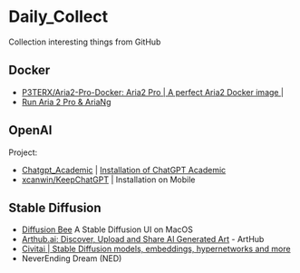 # Daily_Collect
Collection interesting things from GitHub

## Docker

- [P3TERX/Aria2-Pro-Docker: Aria2 Pro | A perfect Aria2 Docker image ](https://github.com/P3TERX/Aria2-Pro-Docker)| 
- [Run Aria 2 Pro & AriaNg](https://github.com/JaviYoung/Daily_Collect/blob/main/Docker/Aria2_Pro/runa2p.md)

## OpenAI

Project: 

- [Chatgpt_Academic](https://github.com/binary-husky/chatgpt_academic) | [Installation of ChatGPT Academic](https://github.com/JaviYoung/Daily_Collect/blob/main/OpenAI/Installation.md)
- [xcanwin/KeepChatGPT](https://github.com/xcanwin/KeepChatGPT) | Installation on Mobile

## Stable Diffusion

- [Diffusion Bee](https://github.com/JaviYoung/Daily_Collect/blob/main/Stable_Diffusion/DiffusionBee.md) A Stable Diffusion UI on MacOS
- [Arthub.ai: Discover, Upload and Share AI Generated Art](https://arthub.ai/) - ArtHub 
- [Civitai | Stable Diffusion models, embeddings, hypernetworks and more](https://civitai.com/)
- NeverEnding Dream (NED) 
